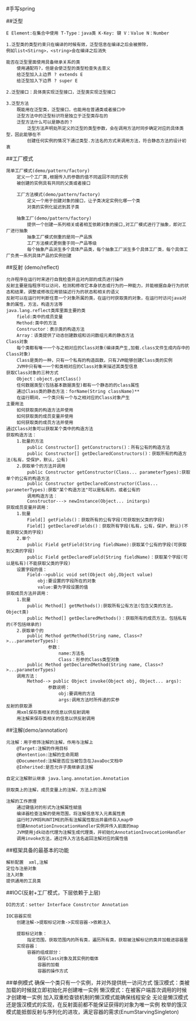 #手写spring

##泛型
 
    E Element:在集合中使用 T-Type：java类 K-Key: 键 V：Value N：Number

    1.泛型类的类型约束只在编译的时候有效，泛型信息在编译之后会被擦除，
    例如list<Stirng>，<string>会在编译之后消失

    能否在泛型里面使用具备继承关系的类
        使用通配符?，但是会使泛型的类型检查失去意义
        给泛型加入上边界 ? extends E
        给泛型加入下边界 ? super E

    2.泛型接口：具体类实现泛型接口，泛型类实现泛型接口

    3.泛型方法
        既能用在泛型类，泛型接口，也能用在普通类或者接口中
        泛型方法中的泛型标识符是独立于泛型类存在的
        泛型方法什么可以是静态的？
            泛型方法声明处所定义的泛型的类型参数，会在调用方法时同步确定对应的具体类型，因此能够在不
            创建任何实例的情况下通过类型.方法名的方式来调用方法，符合静态方法的设计初衷

##工厂模式

    简单工厂模式(demo/pattern/factory)
        定义一个工厂类,根据传入的参数的值不同返回不同的实例
        被创建的实例具有共同的父类或者接口
        
        工厂方法模式(demo/pattern/factory)
            定义一个用于创建对象的接口，让子类决定实例化哪一个类
            对类的实例化延迟到其子类
        
        抽象工厂(demo/pattern/factory)
            提供一个创建一系列相关或者相互依赖对象的接口,对工厂模式进行了抽象，即对工厂进行抽象
            抽象工厂模式侧重的是同一产品族
            工厂方法模式更侧重于同一产品等级
            每个抽象产品派生多个具体产品类，每个抽象工厂派生多个具体工厂类，每个具体工厂负责一系列具体产品的实例创建
        
##反射 (demo/reflect)

    允许程序在运行时来进行自我检查并且对内部的成员进行操作
    反射主要是指程序可以访问，检测和修改它本身状态或行为的一种能力，并能根据自身行为的状态和结果，调整或修改应用锁描述行为的状态和相关的语义
    反射可以在运行时判断任意一个对象所属的类，在运行时获取类的对象，在运行时访问java对象的属性，方法，构造方法等
    java.lang.reflect类库里面主要的类
        field:类中的成员变量
        Method:类中的方法
        Constructor：表示类的构造方法
        Array：该类提供了动态创建数组和访问数组元素的静态方法
    Class对象
        每个类都有唯一一个与之相对应的Class对象(编译类产生,加载.class文件生成内存中的Class对象)
        Class是类的一种，只有一个私有的构造函数，只有JVM能够创建Class类的实例
        JVM中只有唯一一个和类相对应的Class对象来描述其类型信息
    获取Class对象的三种方式
        Object：object.getClass()
        任何数据类型(包括基本数据类型)都有一个静态的的class属性
        通过Class类的静态方法：forName(String className)**
        在运行期间，一个类只有一个与之相对应的Class对象产生
    主要用法
        如何获取类的构造方法并使用
        如何获取类的成员变量并使用
        如何获取类的成员方法并使用
    通过Class对象可以获取某个类中的构造方法
    获取构造方法：
        1.批量的方法
            public Constructor[] getConstructors()：所有公有的构造方法
            public Constructor[] getDeclaredConstructors()：获取所有的构造方法(私有，受保护，默认，公有)
        2.获取单个的方法并调用
            public Constructor getConstructor(Class... parameterTypes):获取单个的公有的构造方法
            public Constructor getDeclaredConstructor(Class... parameterTypes):获取"某个构造方法"可以是私有的，或者公有的
            调用构造方法：
            Constructor---> newInstance(Object... initargs)
    获取成员变量并调用：
        1.批量
            Field[] getFields()：获取所有的公有字段(可获取到父类的字段)
            Field[] getDeclaredFields()：获取所有字段(私有，公有，保护，默认)(不能获取父类的字段)
        2.单个
            public Field getField(String fieldName):获取某个公有的字段(可获取到父类的字段)
            public Field getDeclaredField(String fieldName)：获取某个字段(可以是私有)(不能获取父类的字段)
        设置字段的值：
            Field-->public void set(Object obj,Object value)
                obj:要设置的字段所在的对象
                value:要为字段设置的值
    获取成员方法并调用：
        1.批量
            public Method[] getMethods():获取所有公有方法(包含父类的方法，Object类)
            public Method[] getDeclaredMethods()：获取所有的成员方法，包括私有的(不包括继承的)
        2.获取单个的
            public Method getMethod(String name, Class<?>...parameterTypes):
                    参数：
                        name:方法名
                        Class：形参的Class类型对象
            public Method getDeclaredMethod(String name, Class<?>...parameterTypes)
        调用方法：
            Method--> public Object invoke(Object obj, Object... args):
                    参数说明：
                        obj:要调用的方法
                        args:调用方法时所传递的实参
    反射的获取源
        用xml保存类相关的信息以供反射调用
        用注解来保存类相关的信息以供反射调用
        
##注解(demo/annotation)
    
    元注解：用于修饰注解的注解，作用与注解上
        @Target:注解的作用目标
        @Rentention:注解的生命周期
        @Documented:注解是否应当被包含在JavaDoc文档中
        @Inherited:是否允许子类继承该注解
        
    自定义注解默认继承 java.lang.annotation.Annotation
    
    获取类上的注解，成员变量上的注解，方法上的注解
    
    注解的工作原理
        通过键值对的形式为注解属性赋值
        编译器检查注解的使用范围，将注解信息写入元素属性表
        运行时JVM将RUNTIME的所有注解属性取出并最终存入map中
        创建AnnotationInvocationHandler实例并传入前面的map
        JVM使用jdk动态代理为注解生成代理类，并初始化AnnotationInvocationHandler
        调用invoke方法，通过传入方法名返回注解对应的属性值

##框架具备的最基本的功能
    
    解析配置  xml,注解
    定位与注册对象
    注入对象
    提供通用的工具类
        
##IOC(反射+工厂模式，下层依赖于上层)

    DI的方式：setter Interface Constrctor Annotation
    
    IOC容器实现
        创建注解->提取标记对象->实现容器->依赖注入
        
        提取标记对象：
            指定范围，获取范围内的所有类，遍历所有类，获取被注解标记的类并加载进容器里
        实现容器：
            容器的组成部分：
                保存Class对象及其实例的载体
                容器的加载
                容器的操作方式

##单例模式
    确保一个类只有一个实例，并对外提供统一访问方式
        饿汉模式：类被加载的时候就立即初始化并创建唯一实例
        懒汉模式：在被客户端首次调用的时候才创建唯一实例
        加入双重检查锁机制的懒汉模式能确保线程安全
        无论是懒汉模式还是饿汉模式的实现，在反射面前都不能保证获得的对象为唯一实例
        枚举的饿汉模式能抵御反射与序列化的进攻，满足容器的需求(EnumStarvingSingleton)
    
